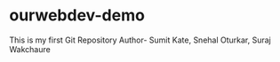 # ourwebdev-demo
This is my first Git Repository
Author- Sumit Kate, Snehal Oturkar, Suraj Wakchaure
